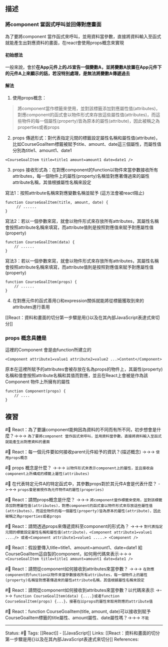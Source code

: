 ## 描述



### 將component 當函式呼叫並回傳對應畫面
為了要將component 當作函式來呼叫，並用資料當參數，直接將資料輸入至函式就能產生出對應資料的畫面，在react會使用props概念來實現


#### 初始想法
一般來說，會於**在App元件上的JS宣告一個變數A，並將變數A放置在App元件下的元件A上來顯示的話，若沒特別處理，是無法將變數A傳遞過去**


#### 解法
1. 使用props概念：
> 將component當作標籤來使用，並對該標籤添加對應屬性值(attributes)，對應component的函式會以物件形式來存放這些屬性值(attributes)，而這些物件的每一個屬性(property)皆為原本的屬性(attribute)，因此被稱之為properties或者props

2. props 傳遞形式：對代表指定元間的標籤設定屬性名稱和屬性值(attribute)，比如CourseGoalItem標籤被賦予title、amount、date這三個屬性，而屬性值分別為title1、amount1、date1
```
<CourseGoalItem title=title1 amount=amount1 date=date1 />
```
3. props 接收形式為：在對應component的function以物件來當參數接收所有attributes，每一個物件上的屬性(property)名稱皆對應著傳過來的屬性attribute名稱，其值根據屬性名稱來設定

寫法1：按照attribute名稱來對應變數名稱並賦予 (這方法會被react阻止)
```
function CourseGoalItem(title, amount, date) {
     // ......
}
```
寫法2：若以一個參數來寫，就會以物件形式來存放所有attributes，其屬性名稱會按照attribute名稱來填寫，而attribute值則是按照對應值來賦予對應屬性值(property)
```
function CourseGoalItem(data) {
    // ......
}
```


寫法3：若以一個參數來寫，就會以物件形式來存放所有attributes，其屬性名稱會按照attribute名稱來填寫，而attribute值則是按照對應值來賦予對應屬性值(property)
```
function CourseGoalItem(props) {
    // ......
}
```

4. 在對應元件的函式善用{}和expression關係就能將從標籤獲取到來的attributes進行善用

[[React：資料和畫面的切分第一步驟是用{}以及在其內部JavaScript表達式來切分]]




### props 概念具體是


這裡的Component 會是由function所建立的
```
<Component attribute1=value1 attribute2=value2 ...>Content</Component>
```

原本在這裡所賦予的attributes會被存放在名為props的物件上，其屬性(property)名稱和值會按照attribute名稱和其值而對應，並且在React上會被是作為該Component 物件上所擁有的屬性
```
function Component(props) {
	// ....
}
```

## 複習
#🧠 React：為了要讓component能夠因為資料的不同而有所不同，初步想會是什麼？->->-> `為了要將component 當作函式來呼叫，並用資料當參數，直接將資料輸入至函式就能產生出對應資料的畫面`
<!--SR:!2023-05-30,181,250-->

#🧠 React：每一個元件要如何接收parent元件給予的資訊？(描述概念) ->->-> `使用props概念`
<!--SR:!2022-12-17,74,250-->



#🧠 props 概念是什麼？ ->->-> `以物件形式來表示component上的屬性，並且接收由component上所構成的標籤上屬性(attributes)`
<!--SR:!2022-12-07,73,250-->


#🧠 在代表特定元件A的特定函式中，其參數props對於其元件A會是代表什麼？ ->->-> `props會是被視作為元件物件A的屬性(properies)`
<!--SR:!2022-12-04,71,250-->

#🧠 React：請問props概念是什麼？ ->->-> `將component當作標籤來使用，並對該標籤添加對應屬性值(attributes)，對應component的函式會以物件形式來存放這些屬性值(attributes)，而這些物件的每一個屬性(property)皆為原本的屬性(attribute)，因此被稱之為properties或者props`
<!--SR:!2022-12-04,74,250-->

#🧠 React：請問透過props來傳遞資料至component的形式為？ ->->-> `對代表指定元間的標籤設定屬性名稱和屬性值(attribute)，<Component attribute1=value1 ..../> 或者<Component attribute1=value1 .....> <Component />`
<!--SR:!2023-05-31,181,250-->

#🧠 React：假設要傳入title=title1、amount=amount1、date=date1 給CourseGoalItem這自製的component，如何用代碼來表示->->-> `<CourseGoalItem title=title1 amount=amount1 date=date1 />`
<!--SR:!2022-12-04,73,250-->


#🧠 React：請問從component如何接收到attributes來當參數？ ->->-> `在對應component的function以物件來當參數接收所有attributes，每一個物件上的屬性(property)名稱皆對應著傳過來的屬性attribute名稱，其值根據屬性名稱來設定`
<!--SR:!2023-05-24,177,250-->

#🧠 React：請問從component如何接收到attributes來當參數？以代碼來表示 ->->-> `function CourseGoalItem(data) {....}或者function CourseGoalItem(props) {...}，接著在以props的屬性來取用對應的attribute值`
<!--SR:!2022-12-04,74,250-->

#🧠 React：function CourseGoalItem(title, amount, date)可以接收到賦予CourseGoalItem標籤的title屬性、amount屬性、date屬性嗎？->->-> `不能`
<!--SR:!2023-03-17,129,250-->


---
Status: #🌱 
Tags:
[[React]] - [[JavaScript]]
Links:
[[React：資料和畫面的切分第一步驟是用{}以及在其內部JavaScript表達式來切分]]
References: